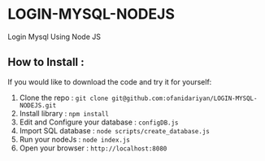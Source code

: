 # LOGIN-MYSQL-NODEJS
Login Mysql Using Node JS
## How to Install :

If you would like to download the code and try it for yourself:

1. Clone the repo                     : `git clone git@github.com:ofanidariyan/LOGIN-MYSQL-NODEJS.git`
1. Install library                    : `npm install`
1. Edit and Configure your database   : `configDB.js`
1. Import SQL database                : `node scripts/create_database.js`
1. Run your nodeJs                    : `node index.js`
1. Open your browser                  : `http://localhost:8080`
